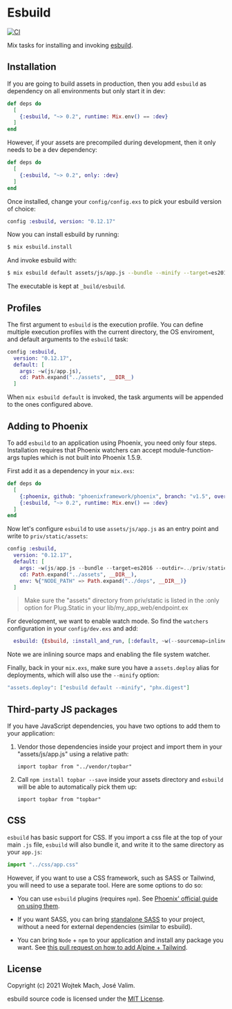 # Esbuild

[![CI](https://github.com/phoenixframework/esbuild/actions/workflows/main.yml/badge.svg)](https://github.com/phoenixframework/esbuild/actions/workflows/main.yml)

Mix tasks for installing and invoking [esbuild](https://github.com/evanw/esbuild/).

## Installation

If you are going to build assets in production, then you add
`esbuild` as dependency on all environments but only start it
in dev:

```elixir
def deps do
  [
    {:esbuild, "~> 0.2", runtime: Mix.env() == :dev}
  ]
end
```

However, if your assets are precompiled during development,
then it only needs to be a dev dependency:

```elixir
def deps do
  [
    {:esbuild, "~> 0.2", only: :dev}
  ]
end
```

Once installed, change your `config/config.exs` to pick your
esbuild version of choice:

```elixir
config :esbuild, version: "0.12.17"
```

Now you can install esbuild by running:

```bash
$ mix esbuild.install
```

And invoke esbuild with:

```bash
$ mix esbuild default assets/js/app.js --bundle --minify --target=es2016 --outdir=priv/static/assets/
```

The executable is kept at `_build/esbuild`.

## Profiles

The first argument to `esbuild` is the execution profile.
You can define multiple execution profiles with the current
directory, the OS enviroment, and default arguments to the
`esbuild` task:

```elixir
config :esbuild,
  version: "0.12.17",
  default: [
    args: ~w(js/app.js),
    cd: Path.expand("../assets", __DIR__)
  ]
```

When `mix esbuild default` is invoked, the task arguments will be appended
to the ones configured above.

## Adding to Phoenix

To add `esbuild` to an application using Phoenix, you need only four steps.  Installation requires that Phoenix watchers can accept module-function-args tuples which is not built into Phoenix 1.5.9.

First add it as a dependency in your `mix.exs`:

```elixir
def deps do
  [
    {:phoenix, github: "phoenixframework/phoenix", branch: "v1.5", override: true},
    {:esbuild, "~> 0.2", runtime: Mix.env() == :dev}
  ]
end
```

Now let's configure `esbuild` to use `assets/js/app.js` as an entry point and
write to `priv/static/assets`:

```elixir
config :esbuild,
  version: "0.12.17",
  default: [
    args: ~w(js/app.js --bundle --target=es2016 --outdir=../priv/static/assets),
    cd: Path.expand("../assets", __DIR__),
    env: %{"NODE_PATH" => Path.expand("../deps", __DIR__)}
  ]
```

> Make sure the "assets" directory from priv/static is listed in the
> :only option for Plug.Static in your lib/my_app_web/endpoint.ex

For development, we want to enable watch mode. So find the `watchers`
configuration in your `config/dev.exs` and add:

```elixir
  esbuild: {Esbuild, :install_and_run, [:default, ~w(--sourcemap=inline --watch)]}
```

Note we are inlining source maps and enabling the file system watcher.

Finally, back in your `mix.exs`, make sure you have a `assets.deploy`
alias for deployments, which will also use the `--minify` option:

```elixir
"assets.deploy": ["esbuild default --minify", "phx.digest"]
```

## Third-party JS packages

If you have JavaScript dependencies, you have two options
to add them to your application:

  1. Vendor those dependencies inside your project and
     import them in your "assets/js/app.js" using a relative
     path:

         import topbar from "../vendor/topbar"

  2. Call `npm install topbar --save` inside your assets
     directory and `esbuild` will be able to automatically
     pick them up:

         import topbar from "topbar"     

## CSS

`esbuild` has basic support for CSS. If you import a css file at the
top of your main `.js` file, `esbuild` will also bundle it, and write
it to the same directory as your `app.js`:

```js
import "../css/app.css"
```

However, if you want to use a CSS framework, such as SASS or Tailwind,
you will need to use a separate tool. Here are some options to do so:

  * You can use `esbuild` plugins (requires `npm`). See [Phoenix' official
    guide on using them](https://hexdocs.pm/phoenix/1.6.0-rc.0/asset_management.html).

  * If you want SASS, you can bring [standalone SASS](https://github.com/CargoSense/dart_sass)
    to your project, without a need for external dependencies (similar to esbuild).

  * You can bring `Node` + `npm` to your application and install any package
    you want. See [this pull request on how to add Alpine + Tailwind](https://github.com/josevalim/phx_esbuild_demo/pull/3).

## License

Copyright (c) 2021 Wojtek Mach, José Valim.

esbuild source code is licensed under the [MIT License](LICENSE.md).
